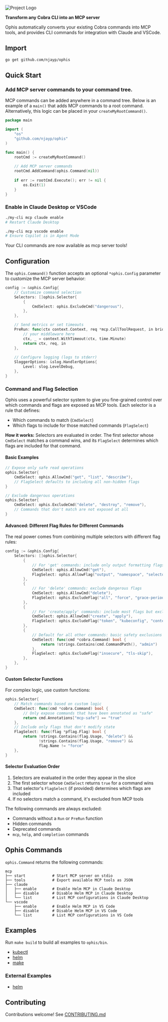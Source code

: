 ![Project Logo](./logo.png)

**Transform any Cobra CLI into an MCP server**

Ophis automatically converts your existing Cobra commands into MCP tools, and provides CLI commands for integration with Claude and VSCode.

## Import

```bash
go get github.com/njayp/ophis
```

## Quick Start

### Add MCP server commands to your command tree.

MCP commands can be added anywhere in a command tree. Below is an example of a `main()` that adds MCP commands to a root command. Alternatively, this logic can be placed in your `createMyRootCommand()`.

```go
package main

import (
    "os"
    "github.com/njayp/ophis"
)

func main() {
    rootCmd := createMyRootCommand()
    
    // Add MCP server commands
    rootCmd.AddCommand(ophis.Command(nil))
    
    if err := rootCmd.Execute(); err != nil {
        os.Exit(1)
    }
}
```

### Enable in Claude Desktop or VSCode

```bash
./my-cli mcp claude enable
# Restart Claude Desktop
```

```bash
./my-cli mcp vscode enable
# Ensure Copilot is in Agent Mode
```

Your CLI commands are now available as mcp server tools!

## Configuration

The `ophis.Command()` function accepts an optional `*ophis.Config` parameter to customize the MCP server behavior:

```go
config := &ophis.Config{
    // Customize command selection
    Selectors: []ophis.Selector{
        {
            CmdSelect: ophis.ExcludeCmd("dangerous"),
        },
    },

    // Send metrics or set timeouts
    PreRun: func(ctx context.Context, req *mcp.CallToolRequest, in bridge.CmdToolInput) (context.Context, *mcp.CallToolRequest, bridge.CmdToolInput) {
        // your middleware here
        ctx, _ = context.WithTimeout(ctx, time.Minute)
        return ctx, req, in
    },
    
    // Configure logging (logs to stderr)
    SloggerOptions: &slog.HandlerOptions{
        Level: slog.LevelDebug,
    },
}
```

### Command and Flag Selection

Ophis uses a powerful selector system to give you fine-grained control over which commands and flags are exposed as MCP tools. Each selector is a rule that defines:
- Which commands to match (`CmdSelect`)
- Which flags to include for those matched commands (`FlagSelect`)

**How it works:** Selectors are evaluated in order. The first selector whose `CmdSelect` matches a command wins, and its `FlagSelect` determines which flags are included for that command.

#### Basic Examples

```go
// Expose only safe read operations
ophis.Selector{
    CmdSelect: ophis.AllowCmd("get", "list", "describe"),
    // FlagSelect defaults to including all non-hidden flags
}
```

```go
// Exclude dangerous operations
ophis.Selector{
    CmdSelect: ophis.ExcludeCmd("delete", "destroy", "remove"),
    // Commands that don't match are not exposed at all
}
```

#### Advanced: Different Flag Rules for Different Commands

The real power comes from combining multiple selectors with different flag rules:

```go
config := &ophis.Config{
    Selectors: []ophis.Selector{
        {
            // For 'get' commands: include only output formatting flags
            CmdSelect: ophis.AllowCmd("get"),
            FlagSelect: ophis.AllowFlag("output", "namespace", "selector"),
        },
        {
            // For 'delete' commands: exclude dangerous flags
            CmdSelect: ophis.AllowCmd("delete"),
            FlagSelect: ophis.ExcludeFlag("all", "force", "grace-period"),
        },
        {
            // For 'create/apply' commands: include most flags but exclude auth-related ones
            CmdSelect: ophis.AllowCmd("create", "apply"),
            FlagSelect: ophis.ExcludeFlag("token", "kubeconfig", "context"),
        },
        {
            // Default for all other commands: basic safety exclusions
            CmdSelect: func(cmd *cobra.Command) bool { 
                return !strings.Contains(cmd.CommandPath(), "admin")
            },
            FlagSelect: ophis.ExcludeFlag("insecure", "tls-skip"),
        },
    },
}
```

#### Custom Selector Functions

For complex logic, use custom functions:

```go
ophis.Selector{
    // Match commands based on custom logic
    CmdSelect: func(cmd *cobra.Command) bool {
        // Only expose commands that have been annotated as "safe"
        return cmd.Annotations["mcp-safe"] == "true"
    },
    // Include only flags that don't modify state
    FlagSelect: func(flag *pflag.Flag) bool {
        return !strings.Contains(flag.Usage, "delete") && 
               !strings.Contains(flag.Usage, "remove") &&
               flag.Name != "force"
    },
}
```

#### Selector Evaluation Order

1. Selectors are evaluated in the order they appear in the slice
2. The first selector whose `CmdSelect` returns `true` for a command wins
3. That selector's `FlagSelect` (if provided) determines which flags are included
4. If no selectors match a command, it's excluded from MCP tools

The following commands are always excluded:
- Commands without a `Run` or `PreRun` function
- Hidden commands
- Deprecated commands
- `mcp`, `help`, and `completion` commands

## Ophis Commands

`ophis.Command` returns the following commands:

```
mcp
├── start            # Start MCP server on stdio
├── tools            # Export available MCP tools as JSON
├── claude
│   ├── enable       # Enable Helm MCP in Claude Desktop
│   ├── disable      # Disable Helm MCP in Claude Desktop
│   └── list         # List MCP configurations in Claude Desktop
└── vscode
    ├── enable       # Enable Helm MCP in VS Code
    ├── disable      # Disable Helm MCP in VS Code
    └── list         # List MCP configurations in VS Code
```

## Examples

Run `make build` to build all examples to `ophis/bin`.

- [kubectl](./examples/kubectl/)
- [helm](./examples/helm/)
- [make](./examples/make/)

### External Examples

- [helm](https://github.com/njayp/helm)

## Contributing

Contributions welcome! See [CONTRIBUTING.md](CONTRIBUTING.md)